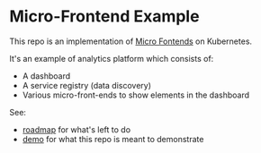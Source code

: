 # Micro-Frontend Example

This repo is an implementation of [Micro Fontends](https://micro-frontends.org/) on Kubernetes.

It's an example of analytics platform which consists of:
 * A dashboard
 * A service registry (data discovery)
 * Various micro-front-ends to show elements in the dashboard

See:
 * [roadmap](./roadmap.md) for what's left to do
 * [demo](./demo.md) for what this repo is meant to demonstrate